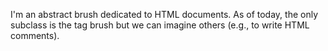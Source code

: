 I'm an abstract brush dedicated to HTML documents. As of today, the only subclass is the tag brush but we can imagine others (e.g., to write HTML comments).